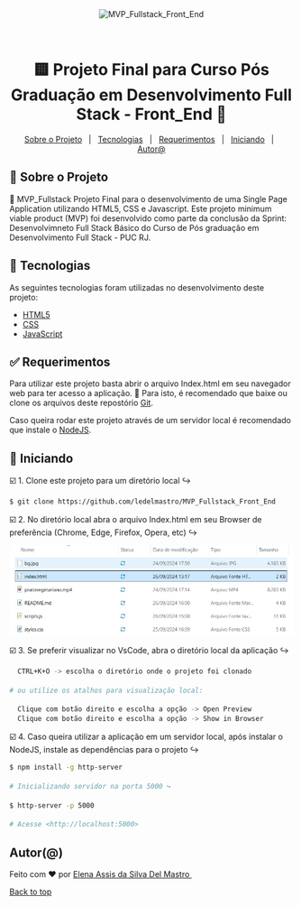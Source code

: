 <div align="center" id="top"> 
  <img src="./.github/app.gif" alt="MVP_Fullstack_Front_End" />

  &#xa0;

  <!-- <a href="https://mvp_fullstack_front_end.netlify.app">Demo</a> -->
</div>

<h1 align="center">🟨	 Projeto Final para Curso Pós Graduação em Desenvolvimento Full Stack - Front_End 🚀 </h1>

<p align="center">
  <a href="#memo-Sobre o Projeto">Sobre o Projeto</a> &#xa0; | &#xa0; 
  <a href="#rocket-Tecnologias">Tecnologias</a> &#xa0; | &#xa0;
  <a href="#white_check_mark-Requerimentos">Requerimentos</a> &#xa0; | &#xa0;
  <a href="#checkered_flag-Iniciando">Iniciando</a> &#xa0; | &#xa0;
  <a href="https://github.com/ledelmastro" target="_blank">Autor@</a>
</p>


##  :memo: Sobre o Projeto ##

🔸 MVP_Fullstack
Projeto Final para o desenvolvimento de uma Single Page Application utilizando HTML5, CSS e Javascript. Este projeto minimum viable product (MVP) foi desenvolvido como parte da conclusão da Sprint: Desenvolvimneto Full Stack Básico do Curso de Pós graduação em Desenvolvimento Full Stack - PUC RJ.

## :rocket: Tecnologias ##

As seguintes tecnologias foram utilizadas no desenvolvimento deste projeto:

- [HTML5](https://html.spec.whatwg.org/)
- [CSS](https://developer.mozilla.org/en-US/docs/Web/CSS)
- [JavaScript](https://developer.mozilla.org/en-US/docs/Web/javascript)

## :white_check_mark: Requerimentos ##

Para utilizar este projeto basta abrir o arquivo Index.html em seu navegador web para ter acesso a aplicação. 🏁
Para isto, é recomendado que baixe ou clone os arquivos deste repostório [Git](https://github.com/ledelmastro/MVP_Fullstack_Front_End/).

Caso queira rodar este projeto através de um servidor local é recomendado que instale o [NodeJS](https://nodejs.org/en/).

## :checkered_flag: Iniciando ##


☑️ 1. Clone este projeto para um diretório local ↪️
~~~bash   
$ git clone https://github.com/ledelmastro/MVP_Fullstack_Front_End 
~~~

☑️ 2. No diretório local abra o arquivo Index.html em seu Browser de preferência (Chrome, Edge, Firefox, Opera, etc) ↪️

<img alt="Index Tutorial" src="https://github.com/ledelmastro/MVP_Fullstack_Front_End/blob/main/index-img.jpg?raw=true" />

☑️ 3. Se preferir visualizar no VsCode, abra o diretório local da aplicação ↪️
~~~bash  
  CTRL+K+O -> escolha o diretório onde o projeto foi clonado 

# ou utilize os atalhos para visualização local:

  Clique com botão direito e escolha a opção -> Open Preview
  Clique com botão direito e escolha a opção -> Show in Browser
  ~~~

☑️ 4. Caso queira utilizar a aplicação em um servidor local, após instalar o NodeJS, instale as dependências para o projeto ↪️
~~~bash  
$ npm install -g http-server

# Inicializando servidor na porta 5000 ↪️

$ http-server -p 5000

# Acesse <http://localhost:5000>
~~~

## Autor(@) ##

Feito com :heart: por <a href="https://github.com/ledelmastro" target="_blank">Elena Assis da Silva Del Mastro </a>
&#xa0;

<a href="#top">Back to top</a>
